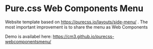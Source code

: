 # Pure.css Web Components Menu

Website template based on https://purecss.io/layouts/side-menu/ . The most important improvement is to share the menu as Web Components

Demo is availabel here: https://cm3.github.io/purecss-webcomponentsmenu/